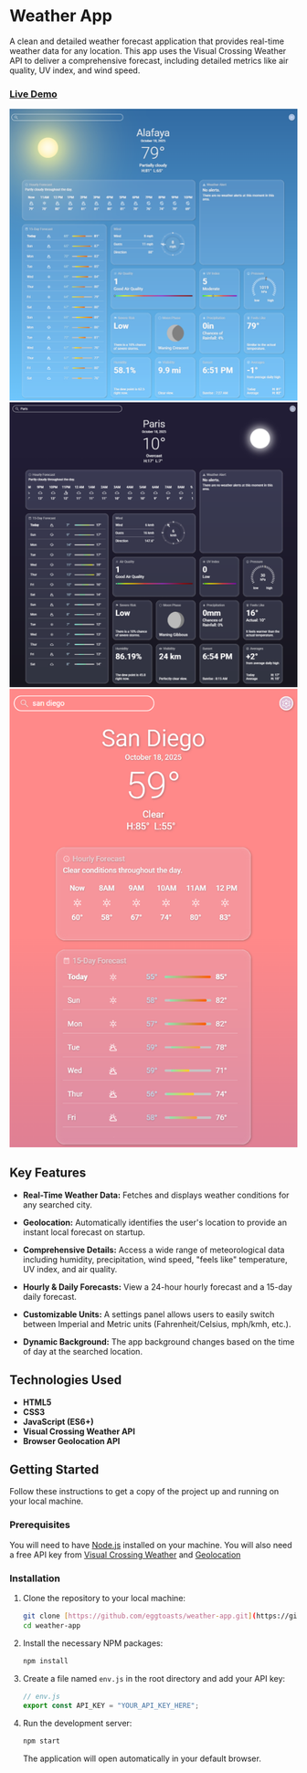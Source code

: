 # Weather App

A clean and detailed weather forecast application that provides real-time weather data for any location. This app uses the Visual Crossing Weather API to deliver a comprehensive forecast, including detailed metrics like air quality, UV index, and wind speed.

### [Live Demo](https://eggtoasts.github.io/weather-app/)

![Screenshot 1](docs/image1.png) ![Screenshot 1](docs/image2.png) ![Screenshot 1](docs/image3.png)

## Key Features

- **Real-Time Weather Data:** Fetches and displays weather conditions for any searched city.

- **Geolocation:** Automatically identifies the user's location to provide an instant local forecast on startup.
- **Comprehensive Details:** Access a wide range of meteorological data including humidity, precipitation, wind speed, "feels like" temperature, UV index, and air quality.
- **Hourly & Daily Forecasts:** View a 24-hour hourly forecast and a 15-day daily forecast.
- **Customizable Units:** A settings panel allows users to easily switch between Imperial and Metric units (Fahrenheit/Celsius, mph/kmh, etc.).
- **Dynamic Background:** The app background changes based on the time of day at the searched location.

## Technologies Used

- **HTML5**
- **CSS3**
- **JavaScript (ES6+)**
- **Visual Crossing Weather API**
- **Browser Geolocation API**

## Getting Started

Follow these instructions to get a copy of the project up and running on your local machine.

### Prerequisites

You will need to have [Node.js](https://nodejs.org/en/) installed on your machine. You will also need a free API key from [Visual Crossing Weather](https://www.visualcrossing.com/weather-api) and [Geolocation](https://ipgeolocation.io/)

### Installation

1.  Clone the repository to your local machine:
    ```bash
    git clone [https://github.com/eggtoasts/weather-app.git](https://github.com/eggtoasts/weather-app.git)
    cd weather-app
    ```
2.  Install the necessary NPM packages:
    ```bash
    npm install
    ```
3.  Create a file named `env.js` in the root directory and add your API key:
    ```javascript
    // env.js
    export const API_KEY = "YOUR_API_KEY_HERE";
    ```
4.  Run the development server:
    ```bash
    npm start
    ```
    The application will open automatically in your default browser.
